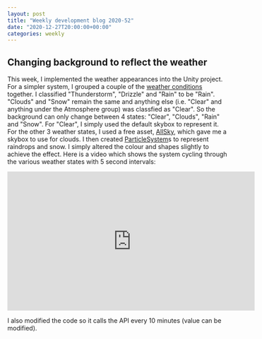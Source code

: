```yaml
---
layout: post
title: "Weekly development blog 2020-52"
date: "2020-12-27T20:00:00+00:00"
categories: weekly
---
```


## Changing background to reflect the weather

This week, I implemented the weather appearances into the Unity project. For a simpler system, I grouped a couple of the [weather conditions](https://openweathermap.org/weather-conditions) together. I classified "Thunderstorm", "Drizzle" and "Rain" to be "Rain". "Clouds" and "Snow" remain the same and anything else (i.e. "Clear" and anything under the Atmosphere group) was classfied as "Clear". So the background can only change between 4 states: "Clear", "Clouds", "Rain" and "Snow". For "Clear", I simply used the default skybox to represent it. For the other 3 weather states, I used a free asset, [AllSky](https://assetstore.unity.com/packages/2d/textures-materials/sky/allsky-free-10-sky-skybox-set-146014), which gave me a skybox to use for clouds. I then created [ParticleSystem](https://docs.unity3d.com/ScriptReference/ParticleSystem.html)s to represent raindrops and snow. I simply altered the colour and shapes slightly to achieve the effect. Here is a video which shows the system cycling through the various weather states with 5 second intervals:

<iframe width="560" height="315" src="https://www.youtube.com/embed/huLb1ZhosqY" frameborder="0" allow="accelerometer; autoplay; clipboard-write; encrypted-media; gyroscope; picture-in-picture" allowfullscreen></iframe>

I also modified the code so it calls the API every 10 minutes (value can be modified). 